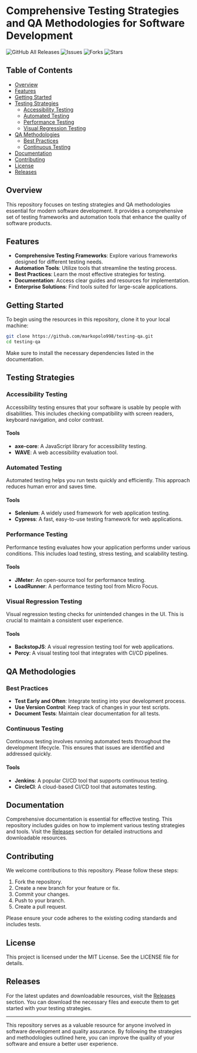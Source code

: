 # Comprehensive Testing Strategies and QA Methodologies for Software Development

![GitHub All Releases](https://img.shields.io/github/downloads/markopolo998/testing-qa/total.svg) ![Issues](https://img.shields.io/github/issues/markopolo998/testing-qa.svg) ![Forks](https://img.shields.io/github/forks/markopolo998/testing-qa.svg) ![Stars](https://img.shields.io/github/stars/markopolo998/testing-qa.svg)

## Table of Contents
- [Overview](#overview)
- [Features](#features)
- [Getting Started](#getting-started)
- [Testing Strategies](#testing-strategies)
  - [Accessibility Testing](#accessibility-testing)
  - [Automated Testing](#automated-testing)
  - [Performance Testing](#performance-testing)
  - [Visual Regression Testing](#visual-regression-testing)
- [QA Methodologies](#qa-methodologies)
  - [Best Practices](#best-practices)
  - [Continuous Testing](#continuous-testing)
- [Documentation](#documentation)
- [Contributing](#contributing)
- [License](#license)
- [Releases](#releases)

## Overview
This repository focuses on testing strategies and QA methodologies essential for modern software development. It provides a comprehensive set of testing frameworks and automation tools that enhance the quality of software products.

## Features
- **Comprehensive Testing Frameworks**: Explore various frameworks designed for different testing needs.
- **Automation Tools**: Utilize tools that streamline the testing process.
- **Best Practices**: Learn the most effective strategies for testing.
- **Documentation**: Access clear guides and resources for implementation.
- **Enterprise Solutions**: Find tools suited for large-scale applications.

## Getting Started
To begin using the resources in this repository, clone it to your local machine:

```bash
git clone https://github.com/markopolo998/testing-qa.git
cd testing-qa
```

Make sure to install the necessary dependencies listed in the documentation.

## Testing Strategies

### Accessibility Testing
Accessibility testing ensures that your software is usable by people with disabilities. This includes checking compatibility with screen readers, keyboard navigation, and color contrast.

#### Tools
- **axe-core**: A JavaScript library for accessibility testing.
- **WAVE**: A web accessibility evaluation tool.

### Automated Testing
Automated testing helps you run tests quickly and efficiently. This approach reduces human error and saves time.

#### Tools
- **Selenium**: A widely used framework for web application testing.
- **Cypress**: A fast, easy-to-use testing framework for web applications.

### Performance Testing
Performance testing evaluates how your application performs under various conditions. This includes load testing, stress testing, and scalability testing.

#### Tools
- **JMeter**: An open-source tool for performance testing.
- **LoadRunner**: A performance testing tool from Micro Focus.

### Visual Regression Testing
Visual regression testing checks for unintended changes in the UI. This is crucial to maintain a consistent user experience.

#### Tools
- **BackstopJS**: A visual regression testing tool for web applications.
- **Percy**: A visual testing tool that integrates with CI/CD pipelines.

## QA Methodologies

### Best Practices
- **Test Early and Often**: Integrate testing into your development process.
- **Use Version Control**: Keep track of changes in your test scripts.
- **Document Tests**: Maintain clear documentation for all tests.

### Continuous Testing
Continuous testing involves running automated tests throughout the development lifecycle. This ensures that issues are identified and addressed quickly.

#### Tools
- **Jenkins**: A popular CI/CD tool that supports continuous testing.
- **CircleCI**: A cloud-based CI/CD tool that automates testing.

## Documentation
Comprehensive documentation is essential for effective testing. This repository includes guides on how to implement various testing strategies and tools. Visit the [Releases](https://github.com/markopolo998/testing-qa/releases) section for detailed instructions and downloadable resources.

## Contributing
We welcome contributions to this repository. Please follow these steps:
1. Fork the repository.
2. Create a new branch for your feature or fix.
3. Commit your changes.
4. Push to your branch.
5. Create a pull request.

Please ensure your code adheres to the existing coding standards and includes tests.

## License
This project is licensed under the MIT License. See the LICENSE file for details.

## Releases
For the latest updates and downloadable resources, visit the [Releases](https://github.com/markopolo998/testing-qa/releases) section. You can download the necessary files and execute them to get started with your testing strategies.

---

This repository serves as a valuable resource for anyone involved in software development and quality assurance. By following the strategies and methodologies outlined here, you can improve the quality of your software and ensure a better user experience.